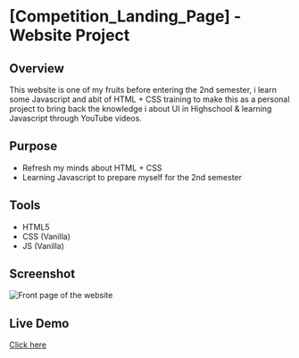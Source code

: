 # [Competition_Landing_Page] - Website Project

## Overview
This website is one of my fruits before entering the 2nd semester, i learn some Javascript and abit of HTML + CSS training to make this as a personal project to bring back the knowledge i about UI in Highschool & learning Javascript through YouTube videos.

## Purpose
- Refresh my minds about HTML + CSS
- Learning Javascript to prepare myself for the 2nd semester

## Tools
- HTML5
- CSS (Vanilla)
- JS (Vanilla)

## Screenshot
![Front page of the website](screenshotpage.jpg)

## Live Demo
[Click here]()

